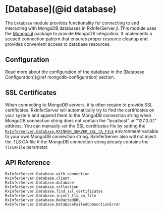 # [Database](@id database)

The `Database` module provides functionality for connecting to and interacting with MongoDB databases in RxInferServer.jl. This module uses the [Mongoc.jl](https://github.com/felipenoris/Mongoc.jl) package to provide MongoDB integration. It implements a scoped connection pattern that ensures proper resource cleanup and provides convenient access to database resources.

## Configuration

Read more about the configuration of the database in the [Database Configuration](@ref mongodb-configuration) section.

## SSL Certificates

When connecting to MongoDB servers, it is often require to provide SSL certificates. RxInferServer will automatically try to find the certificates on your system and append them to the MongoDB connection string when MongoDB connection string does not contain the "localhost" or "127.0.0.1" address. You can manually set the SSL certificates file by setting the [`RxInferServer.Database.RXINFER_SERVER_SSL_CA_FILE`](@ref) environment variable to your own MongoDB connection string. RxInferServer also will not inject the TLS CA file if the MongoDB connection string already contains the `tlsCAFile` parameter.

## API Reference

```@docs
RxInferServer.Database.with_connection
RxInferServer.Database.client
RxInferServer.Database.database
RxInferServer.Database.collection
RxInferServer.Database.find_ssl_certificates
RxInferServer.Database.inject_tls_ca_file
RxInferServer.Database.RedactedURL
RxInferServer.Database.DatabaseFailedConnectionError
```